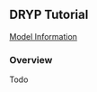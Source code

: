 ## DRYP Tutorial

<a href="/model-info/#dryp-model" class="btn btn--primary">Model Information</a>

### Overview
Todo